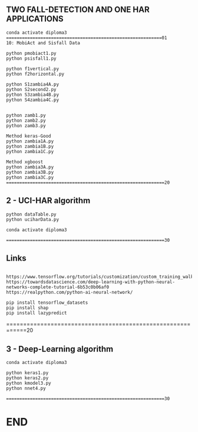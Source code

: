 ## TWO FALL-DETECTION AND ONE HAR APPLICATIONS

```
conda activate diploma3
===========================================================01
10: MobiAct and Sisfall Data

python pmobiact1.py
python psisfall1.py

python f1vertical.py
python f2horizontal.py

python S1zambia4A.py
python S2second2.py
python S3zambia4B.py
python S4zambia4C.py


python zamb1.py
python zamb2.py
python zamb3.py

Method keras-Good
python zambia1A.py
python zambia1B.py
python zambia1C.py

Method xgboost
python zambia3A.py
python zambia3B.py
python zambia3C.py
============================================================20
```
## 2 - UCI-HAR algorithm
```
python dataTable.py
python uciharData.py

conda activate diploma3

============================================================30
```

## Links
```

https://www.tensorflow.org/tutorials/customization/custom_training_walkthrough
https://towardsdatascience.com/deep-learning-with-python-neural-networks-complete-tutorial-6b53c0b06af0
https://realpython.com/python-ai-neural-network/

pip install tensorflow_datasets
pip install shap
pip install lazypredict
```
============================================================20
## 3 - Deep-Learning algorithm
```
conda activate diploma3

python keras1.py
python keras2.py
python kmodel3.py
python nnet4.py

============================================================30
```

# END
